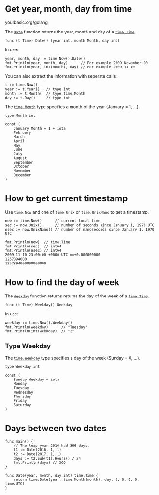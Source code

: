 # Get year, month, day from time

yourbasic.org/golang

The [`Date`](https://golang.org/pkg/time/#Time.Date) function returns the year, month and day of a [`time.Time`](https://golang.org/pkg/time/#Time).

```
func (t Time) Date() (year int, month Month, day int)
```

In use:

```
year, month, day := time.Now().Date()
fmt.Println(year, month, day)      // For example 2009 November 10
fmt.Println(year, int(month), day) // For example 2009 11 10
```

You can also extract the information with seperate calls:

```
t := time.Now()
year := t.Year()   // type int
month := t.Month() // type time.Month
day := t.Day()     // type int
```

The [`time.Month`](https://golang.org/pkg/time/#Month) type specifies a month of the year (January = 1, …).

```
type Month int

const (
	January Month = 1 + iota
	February
	March
	April
	May
	June
	July
	August
	September
	October
	November
	December
)
```


# How to get current timestamp

Use [`time.Now`](https://golang.org/pkg/time/#Now) and one of [`time.Unix`](https://golang.org/pkg/time/#Time.Unix) or [`time.UnixNano`](https://golang.org/pkg/time/#Time.UnixNano) to get a timestamp.

```
now := time.Now()      // current local time
sec := now.Unix()      // number of seconds since January 1, 1970 UTC
nsec := now.UnixNano() // number of nanoseconds since January 1, 1970 UTC

fmt.Println(now)  // time.Time
fmt.Println(sec)  // int64
fmt.Println(nsec) // int64
2009-11-10 23:00:00 +0000 UTC m=+0.000000000
1257894000
1257894000000000000
```



# How to find the day of week

The [`Weekday`](https://golang.org/pkg/time/#Time.Weekday) function returns returns the day of the week of a [`time.Time`](https://golang.org/pkg/time/#Time).

```
func (t Time) Weekday() Weekday
```

In use:

```
weekday := time.Now().Weekday()
fmt.Println(weekday)      // "Tuesday"
fmt.Println(int(weekday)) // "2"
```

## Type Weekday

The [`time.Weekday`](https://golang.org/pkg/time/#Weekday) type specifies a day of the week (Sunday = 0, …).

```
type Weekday int

const (
	Sunday Weekday = iota
	Monday
	Tuesday
	Wednesday
	Thursday
	Friday
	Saturday
)
```



# Days between two dates

```
func main() {
    // The leap year 2016 had 366 days.
    t1 := Date(2016, 1, 1)
    t2 := Date(2017, 1, 1)
    days := t2.Sub(t1).Hours() / 24
    fmt.Println(days) // 366
}

func Date(year, month, day int) time.Time {
    return time.Date(year, time.Month(month), day, 0, 0, 0, 0, time.UTC)
}
```
